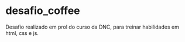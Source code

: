﻿# desafio_coffee

Desafio realizado em prol do curso da DNC, para treinar habilidades em html, css e js.
